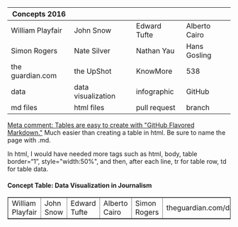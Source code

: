 | Concepts 2016 |  | |  |
| ------------- | ------------- | ------------ | --------------- |
| William Playfair | John Snow | Edward Tufte | Alberto Cairo  |
| Simon Rogers  | Nate Silver  | Nathan Yau | Hans Gosling |
| the guardian.com | the UpShot | KnowMore | 538 |
|data | data visualization | infographic | GitHub |
| md files | html files | pull request | branch |

[Meta comment: Tables are easy to create with "GitHub Flavored Markdown."](https://help.github.com/articles/github-flavored-markdown/)
Much easier than creating a table in html. Be sure to name the page with .md. 

In html, I would have needed more tags such as html, body, table border=“1”, style="width:50%", and then, after each line, tr for table row, td for table data.

<html>
<body>

<h4>Concept Table: Data Visualization in Journalism</h4>

<table border=“1”>
  <tr>
    <td>William Playfair</td>
    <td>John Snow</td>		
    <td>Edward Tufte</td>
    <td>Alberto Cairo</td>
    <td>Simon Rogers</td>		
    <td>theguardian.com/data</td>
  </tr>
  </table>

</body>
</html>

